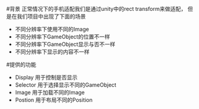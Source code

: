 #背景
正常情况下的手机适配我们是通过unity中的rect transform来做适配，
但是在我们项目中出现了下面的场景
  * 不同分辨率下使用不同的Image
  * 不同分辨率下GameObject的位置不一样
  * 不同分辨率下GameObject显示与否不一样
  * 不同分辨率下显示的内容不一样
  
#提供的功能

 * Display 用于控制是否显示
 * Selector 用于选择显示不同的GameObject
 * Image 用于加载不同的Image
 * Postion 用于布局不同的Position